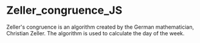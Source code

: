 # Zeller_congruence_JS

Zeller's congruence is an algorithm created by the German mathematician, Christian Zeller.
The algorithm is used to calculate the day of the week.
